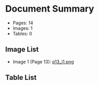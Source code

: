# Document Summary

- Pages: 14
- Images: 1
- Tables: 0

## Image List

- Image 1 (Page 13): [p13_i1.png](pdf_images/p13_i1.png)

## Table List

